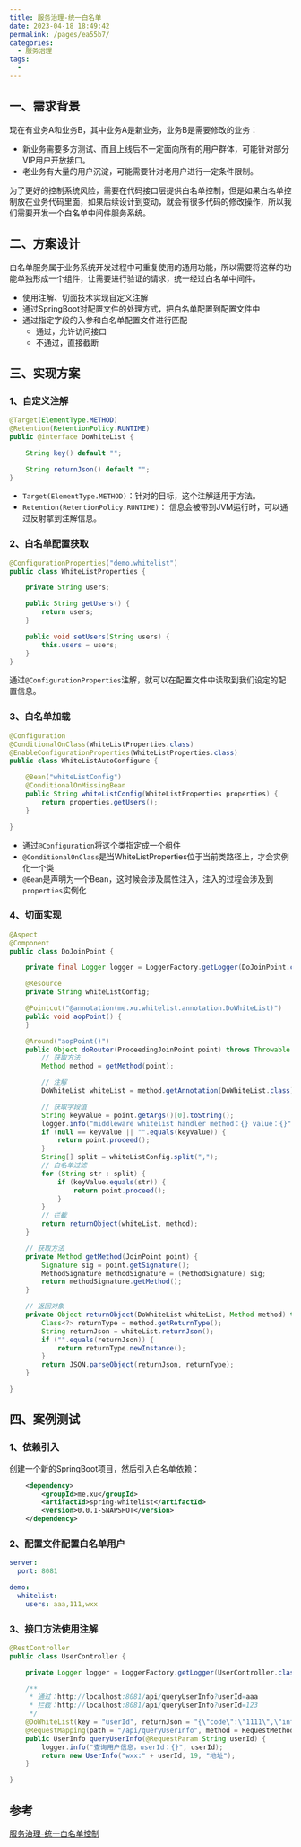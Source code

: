 ```yaml
---
title: 服务治理-统一白名单
date: 2023-04-18 18:49:42
permalink: /pages/ea55b7/
categories:
  - 服务治理
tags:
  - 
---
```


## 一、需求背景

现在有业务A和业务B，其中业务A是新业务，业务B是需要修改的业务：

- 新业务需要多方测试、而且上线后不一定面向所有的用户群体，可能针对部分VIP用户开放接口。
- 老业务有大量的用户沉淀，可能需要针对老用户进行一定条件限制。

为了更好的控制系统风险，需要在代码接口层提供白名单控制，但是如果白名单控制放在业务代码里面，如果后续设计到变动，就会有很多代码的修改操作，所以我们需要开发一个白名单中间件服务系统。

## 二、方案设计

白名单服务属于业务系统开发过程中可重复使用的通用功能，所以需要将这样的功能单独形成一个组件，让需要进行验证的请求，统一经过白名单中间件。

- 使用注解、切面技术实现自定义注解
- 通过SpringBoot对配置文件的处理方式，把白名单配置到配置文件中
- 通过指定字段的入参和白名单配置文件进行匹配
  - 通过，允许访问接口
  - 不通过，直接截断

## 三、实现方案

### 1、自定义注解

```java
@Target(ElementType.METHOD)
@Retention(RetentionPolicy.RUNTIME)
public @interface DoWhiteList {

    String key() default "";

    String returnJson() default "";
}
```

- `Target(ElementType.METHOD)`：针对的目标，这个注解适用于方法。
- `Retention(RetentionPolicy.RUNTIME)`： 信息会被带到JVM运行时，可以通过反射拿到注解信息。

### 2、白名单配置获取

```java
@ConfigurationProperties("demo.whitelist")
public class WhiteListProperties {

    private String users;

    public String getUsers() {
        return users;
    }

    public void setUsers(String users) {
        this.users = users;
    }
}
```

通过`@ConfigurationProperties`注解，就可以在配置文件中读取到我们设定的配置信息。

### 3、白名单加载

```java
@Configuration
@ConditionalOnClass(WhiteListProperties.class)
@EnableConfigurationProperties(WhiteListProperties.class)
public class WhiteListAutoConfigure {

    @Bean("whiteListConfig")
    @ConditionalOnMissingBean
    public String whiteListConfig(WhiteListProperties properties) {
        return properties.getUsers();
    }

}
```

- 通过`@Configuration`将这个类指定成一个组件
- `@ConditionalOnClass`是当WhiteListProperties位于当前类路径上，才会实例化一个类
- `@Bean`是声明为一个Bean，这时候会涉及属性注入，注入的过程会涉及到`properties`实例化

### 4、切面实现

```java
@Aspect
@Component
public class DoJoinPoint {

    private final Logger logger = LoggerFactory.getLogger(DoJoinPoint.class);

    @Resource
    private String whiteListConfig;

    @Pointcut("@annotation(me.xu.whitelist.annotation.DoWhiteList)")
    public void aopPoint() {
    }

    @Around("aopPoint()")
    public Object doRouter(ProceedingJoinPoint point) throws Throwable {
        // 获取方法
        Method method = getMethod(point);

        // 注解
        DoWhiteList whiteList = method.getAnnotation(DoWhiteList.class);

        // 获取字段值
        String keyValue = point.getArgs()[0].toString();
        logger.info("middleware whitelist handler method：{} value：{}", method.getName(), keyValue);
        if (null == keyValue || "".equals(keyValue)) {
            return point.proceed();
        }
        String[] split = whiteListConfig.split(",");
        // 白名单过滤
        for (String str : split) {
            if (keyValue.equals(str)) {
                return point.proceed();
            }
        }
        // 拦截
        return returnObject(whiteList, method);
    }

    // 获取方法
    private Method getMethod(JoinPoint point) {
        Signature sig = point.getSignature();
        MethodSignature methodSignature = (MethodSignature) sig;
        return methodSignature.getMethod();
    }

    // 返回对象
    private Object returnObject(DoWhiteList whiteList, Method method) throws IllegalAccessException, InstantiationException {
        Class<?> returnType = method.getReturnType();
        String returnJson = whiteList.returnJson();
        if ("".equals(returnJson)) {
            return returnType.newInstance();
        }
        return JSON.parseObject(returnJson, returnType);
    }

}
```

## 四、案例测试

### 1、依赖引入

创建一个新的SpringBoot项目，然后引入白名单依赖：

```xml
    <dependency>
        <groupId>me.xu</groupId>
        <artifactId>spring-whitelist</artifactId>
        <version>0.0.1-SNAPSHOT</version>
    </dependency>
```

### 2、配置文件配置白名单用户

```yaml
server:
  port: 8081

demo:
  whitelist:
    users: aaa,111,wxx
```

### 3、接口方法使用注解

```java
@RestController
public class UserController {

    private Logger logger = LoggerFactory.getLogger(UserController.class);

    /**
     * 通过：http://localhost:8081/api/queryUserInfo?userId=aaa
     * 拦截：http://localhost:8081/api/queryUserInfo?userId=123
     */
    @DoWhiteList(key = "userId", returnJson = "{\"code\":\"1111\",\"info\":\"非白名单可访问用户拦截！\"}")
    @RequestMapping(path = "/api/queryUserInfo", method = RequestMethod.GET)
    public UserInfo queryUserInfo(@RequestParam String userId) {
        logger.info("查询用户信息，userId：{}", userId);
        return new UserInfo("wxx:" + userId, 19, "地址");
    }

}
```

## 参考

[服务治理-统一白名单控制](https://bugstack.cn/md/assembly/middleware/%E7%AC%AC%203%20%E7%AB%A0%20%E6%9C%8D%E5%8A%A1%E6%B2%BB%E7%90%86%EF%BC%8C%E7%BB%9F%E4%B8%80%E7%99%BD%E5%90%8D%E5%8D%95%E6%8E%A7%E5%88%B6.html)
